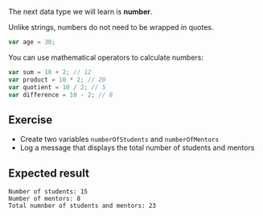 The next data type we will learn is **number**.

Unlike strings, numbers do not need to be wrapped in quotes.

```js
var age = 30;
```

You can use mathematical operators to calculate numbers:

```js
var sum = 10 + 2; // 12
var product = 10 * 2; // 20
var quotient = 10 / 2; // 5
var difference = 10 - 2; // 8
```

## Exercise

- Create two variables `numberOfStudents` and `numberOfMentors`
- Log a message that displays the total number of students and mentors

## Expected result

```
Number of students: 15
Number of mentors: 8
Total numnber of students and mentors: 23
```

